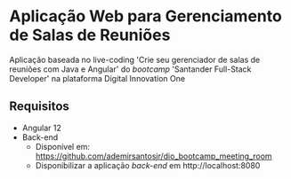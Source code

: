 # Aplicação Web para Gerenciamento de Salas de Reuniões
Aplicação baseada no live-coding 'Crie seu gerenciador de salas de reuniões com Java e Angular' do _bootcamp_ 'Santander Full-Stack Developer' na plataforma Digital Innovation One

## Requisitos
* Angular 12
* Back-end
    * Disponível em: https://github.com/ademirsantosjr/dio_bootcamp_meeting_room
    * Disponibilizar a aplicação _back-end_ em http://localhost:8080